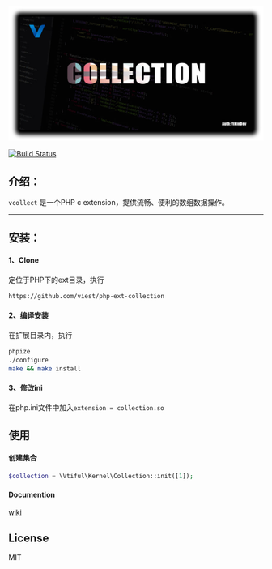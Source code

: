 ![](https://github.com/VikinDev/v-collect/blob/master/image/cover.jpg)

[![Build Status](https://travis-ci.org/viest/php-ext-collection.svg?branch=master)](https://travis-ci.org/viest/php-ext-collection)

## 介绍：
`vcollect` 是一个PHP c extension，提供流畅、便利的数组数据操作。

*******

## 安装：

#### 1、Clone

定位于PHP下的ext目录，执行
```bash
https://github.com/viest/php-ext-collection
```

#### 2、编译安装

在扩展目录内，执行
```bash
phpize
./configure
make && make install
```

#### 3、修改ini

在php.ini文件中加入`extension = collection.so`

## 使用

#### 创建集合

```php
$collection = \Vtiful\Kernel\Collection::init([1]);
```

#### Documention

[wiki](https://github.com/VikinDev/v-collect/wiki)

## License

MIT